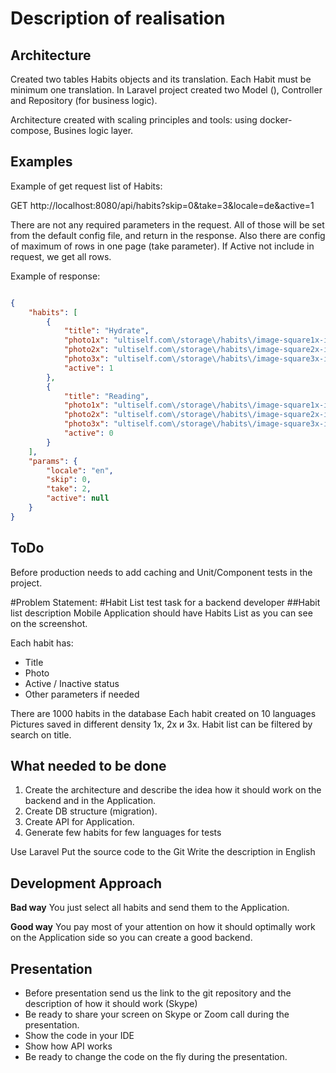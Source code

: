 # Description of realisation
## Architecture

Created two tables Habits objects and its translation. Each Habit must be minimum one translation. 
In Laravel project created two Model (), Controller and Repository (for business logic).

Architecture created with scaling principles and tools: using docker-compose, Busines logic layer.

## Examples 

Example of get request list of Habits:

GET http://localhost:8080/api/habits?skip=0&take=3&locale=de&active=1

There are not any required parameters in the request. 
All of those will be set from the default config file, and return in the response. 
Also there are config of maximum of rows in one page (take parameter).
If Active not include in request, we get all rows.

Example of response:

```json

{
    "habits": [
        {
            "title": "Hydrate",
            "photo1x": "ultiself.com\/storage\/habits\/image-square1x-id-13.jpeg",
            "photo2x": "ultiself.com\/storage\/habits\/image-square2x-id-13.jpeg",
            "photo3x": "ultiself.com\/storage\/habits\/image-square3x-id-13.jpeg",
            "active": 1
        },
        {
            "title": "Reading",
            "photo1x": "ultiself.com\/storage\/habits\/image-square1x-id-54.jpeg",
            "photo2x": "ultiself.com\/storage\/habits\/image-square2x-id-54.jpeg",
            "photo3x": "ultiself.com\/storage\/habits\/image-square3x-id-54.jpeg",
            "active": 0
        }
    ],
    "params": {
        "locale": "en",
        "skip": 0,
        "take": 2,
        "active": null
    }
}
```

## ToDo
Before production needs to add caching and Unit/Component tests in the project.


#Problem Statement:
#Habit List test task for a backend developer
##Habit list description
Mobile Application should have Habits List as you can see on the screenshot.

Each habit has:
- Title
- Photo
- Active / Inactive status
- Other parameters if needed


There are 1000 habits in the database 
Each habit created on 10 languages
Pictures saved in different density 1х, 2х и 3х. 
Habit list can be filtered by search on title.


## What needed to be done

1. Create the architecture and describe the idea how it should work on the backend and in the Application.
2. Create DB structure (migration).
3. Create API for Application.
4. Generate few habits for few languages for tests

Use Laravel
Put the source code to the Git
Write the description in English

## Development Approach
**Bad way**
You just select all habits and send them to the Application. 

**Good way**
You pay most of your attention on how it should optimally work on the Application side so you can create a good backend.

## Presentation
- Before presentation send us the link to the git repository and the description of how it should work (Skype)
- Be ready to share your screen on Skype or Zoom call during the presentation.
- Show the code in your IDE
- Show how API works
- Be ready to change the code on the fly during the presentation.
